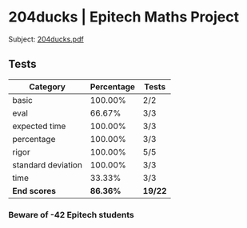 # 204ducks | Epitech Maths Project

Subject: [204ducks.pdf](/Subjects/204ducks.pdf)

## Tests

| Category | Percentage | Tests |
|----------|------------|-------|
| basic | 100.00% | 2/2 |
| eval | 66.67% | 3/3 |
| expected time | 100.00% | 3/3 |
| percentage | 100.00% | 3/3 |
| rigor | 100.00% | 5/5 |
| standard deviation | 100.00% | 3/3 |
| time | 33.33% | 3/3 |
| **End scores** | **86.36%** | **19/22** |

### Beware of -42 Epitech students
